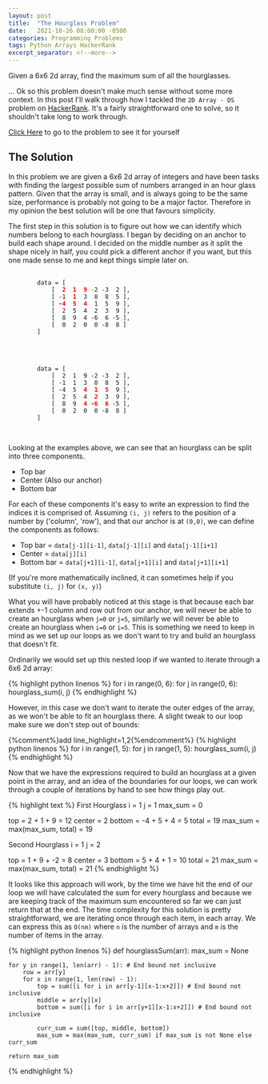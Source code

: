 ```yaml
---
layout: post
title:  "The Hourglass Problem"
date:   2021-10-26 08:00:00 -0500
categories: Programming Problems
tags: Python Arrays HackerRank
excerpt_separator: <!--more-->
---
```


Given a 6x6 2d array, find the maximum sum of all the hourglasses.

... Ok so this problem doesn't make much sense without some more context. In this post I'll walk through how I tackled
the `2D Array - DS` problem on [HackerRank](https://www.hackerrank.com). It's a fairly straightforward one to solve, so 
it shouldn't take long to work through.

<!--more-->

[Click Here](https://www.hackerrank.com/challenges/2d-array/problem) to go to the problem to see it for yourself

## The Solution

In this problem we are given a 6x6 2d array of integers and have been tasks with finding the largest possible sum of
numbers arranged in an hour glass pattern. Given that the array is small, and is always going to be the same size, 
performance is probably not going to be a major factor. Therefore in my opinion the best solution will be one that 
favours simplicity. 

The first step in this solution is to figure out how we can identify which numbers belong to each hourglass. I began by
deciding on an anchor to build each shape around. I decided on the middle number as it split the shape nicely in half,
you could pick a different anchor if you want, but this one made sense to me and kept things simple later on.

<div class='row'>
    <pre class='col'>
        <code>
        data = [
            [ <strong style='color:red'> 2  1  9</strong> -2 -3  2 ],
            [ -1 <strong style='color:red'> 1</strong>  3  8  8  5 ],
            [ <strong style='color:red'>-4  5  4</strong>  1  5  9 ],
            [  2  5  4  2  3  9 ],
            [  8  9  4 -6  6 -5 ],
            [  0  2  0  0 -8  8 ]
        ]
        </code>
    </pre>
    <pre class='col'>
        <code>
        data = [
            [  2  1  9 -2 -3  2 ],
            [ -1  1  3  8  8  5 ],
            [ -4  5<strong style='color:red'>  4  1  5</strong>  9 ],
            [  2  5  4<strong style='color:red'>  2</strong>  3  9 ],
            [  8  9<strong style='color:red'>  4 -6  6</strong> -5 ],
            [  0  2  0  0 -8  8 ]
        ]   
        </code>
    </pre>
</div>

Looking at the examples above, we can see that an hourglass can be split into three components.

- Top bar
- Center (Also our anchor)
- Bottom bar

For each of these components it's easy to write an expression to find the indices it is comprised of. Assuming `(i, j)` 
refers to the position of a number by ('column', 'row'), and that our anchor is at `(0,0)`, we can define the components
as follows:

- Top bar = `data[j-1][i-1]`, `data[j-1][i]` and `data[j-1][i+1]`
- Center = `data[j][i]`
- Bottom bar = `data[j+1][i-1]`, `data[j+1][i]` and `data[j+1][i+1]`

(If you're more mathematically inclined, it can sometimes help if you substitute `(i, j)` for `(x, y)`)

What you will have probably noticed at this stage is that because each bar extends +-1 column and row out from our
anchor, we will never be able to create an hourglass when `j=0` or `j=5`, similarly we will never be able to create an
hourglass when `i=0` or `i=5`. This is something we need to keep in mind as we set up our loops as we don't want to try
and build an hourglass that doesn't fit.

Ordinarily we would set up this nested loop if we wanted to iterate through a 6x6 2d array: 

{% highlight python linenos %}
for i in range(0, 6):
    for j in range(0, 6):
        hourglass_sum(i, j)
{% endhighlight %}

However, in this case we don't want to iterate the outer edges of the array, as we won't be able to fit an hourglass 
there. A slight tweak to our loop make sure we don't step out of bounds:

{%comment%}add line_highlight=1,2{%endcomment%}
{% highlight python linenos %}
for i in range(1, 5):
    for j in range(1, 5):
        hourglass_sum(i, j)
{% endhighlight %}

Now that we have the expressions required to build an hourglass at a given point in the array, and an idea of the 
boundaries for our loops, we can work through a couple of iterations by hand to see how things play out.

{% highlight text %}
First Hourglass 
i = 1
j = 1
max_sum = 0

top = 2 + 1 + 9 = 12
center = 2
bottom = -4 + 5 + 4 = 5
total = 19
max_sum = max(max_sum, total) = 19

Second Hourglass
i = 1
j = 2

top = 1 + 9 + -2 = 8
center = 3
bottom = 5 + 4 + 1 = 10
total = 21
max_sum = max(max_sum, total) = 21
{% endhighlight %}

It looks like this approach will work, by the time we have hit the end of our loop we will have calculated the sum for
every hourglass and because we are keeping track of the maximum sum encountered so far we can just return that at the
end. The time complexity for this solution is pretty straightforward, we are iterating once through each item, in each 
array. We can express this as `O(nm)` where `n` is the number of arrays and `m` is the number of items in the array.

{% highlight python linenos %}
def hourglassSum(arr):
    max_sum = None

    for y in range(1, len(arr) - 1): # End bound not inclusive
        row = arr[y]
        for x in range(1, len(row) - 1):
            top = sum([i for i in arr[y-1][x-1:x+2]]) # End bound not inclusive
            middle = arr[y][x]
            bottom = sum([i for i in arr[y+1][x-1:x+2]]) # End bound not inclusive

            curr_sum = sum([top, middle, bottom])
            max_sum = max(max_sum, curr_sum) if max_sum is not None else curr_sum

    return max_sum
{% endhighlight %}
